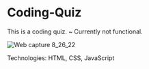# Coding-Quiz

This is a coding quiz. ~ Currently not functional.

![Web capture 8_26_22](https://user-images.githubusercontent.com/107378358/186826115-a8355740-8d47-441f-893e-3378e4763c14.jpeg)

Technologies: HTML, CSS, JavaScript 
